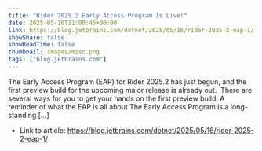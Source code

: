 ```yaml
---
title: "Rider 2025.2 Early Access Program Is Live!"
date: 2025-05-16T11:00:45+00:00
link: https://blog.jetbrains.com/dotnet/2025/05/16/rider-2025-2-eap-1/
showShare: false
showReadTime: false
thumbnail: images/misc.png
tags: ["blog.jetbrains.com"]
---
```

The Early Access Program (EAP) for Rider 2025.2 has just begun, and the first preview build for the upcoming major release is already out.  There are several ways for you to get your hands on the first preview build: A reminder of what the EAP is all about The Early Access Program is a long-standing […]

- Link to article: https://blog.jetbrains.com/dotnet/2025/05/16/rider-2025-2-eap-1/